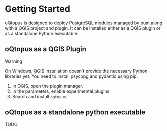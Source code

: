 # Getting Started

oQtopus is designed to deploy PostgreSQL modules managed by [pum](https://github.com/opengisch/pum/) along with a QGIS project and plugin. 
It can be installed either as a QGIS plugin or as a standalone Python executable.

## oQtopus as a QGIS Plugin

> [!WARNING] 
> On Windows, QGIS installation doesn't provide the necessary Python libraries yet.
> You need to install psycopg and pydantic using pip.

1. In QGIS, open the plugin manager.
3. In the parameters, enable experimental plugins.
4. Search and install `oqtopus`.

## oQtopus as a standalone python executable

TODO

